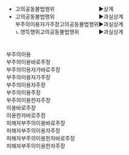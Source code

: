 ﻿<link rel="stylesheet" href="../_res/darkmode.css">


- 고의공동불법행위ㅤㅤㅤㅤㅤㅤㅤㅤㅤ▶<span class="t">상계</span>  
- 고의공동불법행위ㅤㅤㅤㅤㅤㅤㅤㅤㅤ▶<span class="r">과실상계</span>  
  부주의이용자가주장고의공동불법행위▶<span class="t">과실상계</span>  
  ㄴ영득행위고의공동불법행위ㅤㅤㅤㅤ▶<span class="t">과실상계</span>  


#
부주의이용  
부주의이용바로주장  
부주의이용자가바로주장  
부주의이용자가주장  
부주의이용자주장  
부주의이용주장  
부주의이용한자주장  
이용바로주장  
이용한자바로주장  
피해자부주의이용바로주장  
피해자부주의이용자주장  
피해자부주의이용한자바로주장  
피해자부주의이용한자주장  
